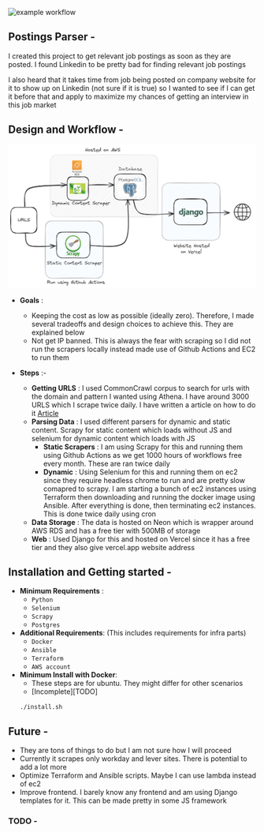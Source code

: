 ![example workflow](https://github.com/jetale/postings_parser/actions/workflows/main.yml/badge.svg)
## Postings Parser -
 I created this project to get relevant job postings as soon as they are posted. I found Linkedin to be pretty bad for finding relevant job postings

 I also heard that it takes time from job being posted on company website for it to show up on Linkedin (not sure if it is true) so I wanted to see if I can get it before that and apply to maximize my chances of getting an interview in this job market


## Design and Workflow -
 ![Design diagram](assets/diagram_updated.png)
 - **Goals** :
	- Keeping the cost as low as possible (ideally zero). Therefore, I made several tradeoffs and design choices to achieve this. They are explained below
	- Not get IP banned. This is always the fear with scraping so I did not run the scrapers locally instead made use of Github Actions and EC2 to run them

 - **Steps** :-
	- **Getting URLS** : I used CommonCrawl corpus to search for urls with the domain and pattern I wanted using Athena. I have around 3000 URLS which I scrape twice daily. I have written a article on how to do it [Article](https://medium.com/@vtbs55596/how-to-query-common-crawl-data-using-amazon-athena-416ad13e54f8)
	- **Parsing Data** : I used different parsers for dynamic and static content. Scrapy for static content which loads without JS and selenium for dynamic content which loads with JS
		- **Static Scrapers** : I am using Scrapy for this and running them using Github Actions as we get 1000 hours of workflows free every month. These are ran twice daily
		- **Dynamic** : Using Selenium for this and running them on ec2 since they require headless chrome to run and are pretty slow comapred to scrapy. I am starting a bunch of ec2 instances using Terraform then downloading and running the docker image using Ansible. After everything is done, then terminating ec2 instances. This is done twice daily using cron
	- **Data Storage** : The data is hosted on Neon which is wrapper around AWS RDS and has a free tier with 500MB of storage
	- **Web** : Used Django for this and hosted on Vercel since it has a free tier and they also give vercel.app website address


## Installation and Getting started -
 - **Minimum Requirements** :
	- `Python`
	- `Selenium`
	- `Scrapy`
	- `Postgres`
 - **Additional Requirements**: (This includes requirements for infra parts)
	- `Docker`
	- `Ansible`
	- `Terraform`
	- `AWS account`
 - **Minimum Install with Docker**:
	- These steps are for ubuntu. They might differ for other scenarios
	- [Incomplete][TODO]
 	```
	./install.sh

 	```


## Future -
 - They are tons of things to do but I am not sure how I will proceed
 - Currently it scrapes only workday and lever sites. There is potential to add a lot more
 - Optimize Terraform and Ansible scripts. Maybe I can use lambda instead of ec2
 - Improve frontend. I barely know any frontend and am using Django templates for it. This can be made pretty in some JS framework

### TODO -
